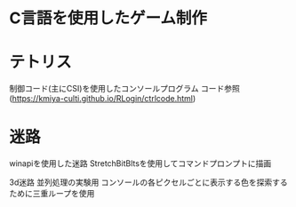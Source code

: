 # C言語を使用したゲーム制作

# テトリス
制御コード(主にCSI)を使用したコンソールプログラム
コード参照(https://kmiya-culti.github.io/RLogin/ctrlcode.html)

# 迷路
winapiを使用した迷路
StretchBitBltsを使用してコマンドプロンプトに描画

3d迷路
並列処理の実験用
コンソールの各ピクセルごとに表示する色を探索するために三重ループを使用

